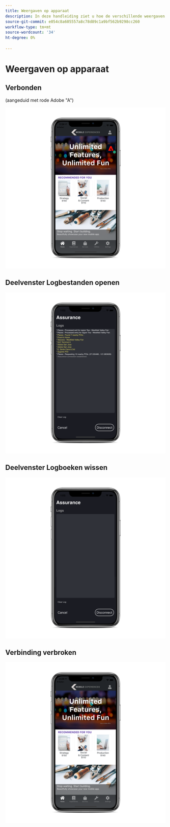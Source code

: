 ```yaml
---
title: Weergaven op apparaat
description: In deze handleiding ziet u hoe de verschillende weergaven eruit zien op een apparaat met Adobe Experience Platform Assurance.
source-git-commit: e054c8a605557a8c78d89c1a9bf562b9298cc260
workflow-type: tm+mt
source-wordcount: '34'
ht-degree: 0%

---
```



# Weergaven op apparaat

## Verbonden

(aangeduid met rode Adobe &quot;A&quot;)

![](./images/on-device-views/connected.png)

## Deelvenster Logbestanden openen

![](./images/on-device-views/logs-panel.png)

## Deelvenster Logboeken wissen

![](./images/on-device-views/clear-logs-panel.png)

## Verbinding verbroken

![](./images/on-device-views/disconnected.png)
